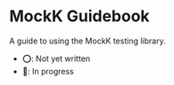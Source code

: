 # MockK Guidebook

A guide to using the MockK testing library.

- ⭕: Not yet written
- 🔵: In progress
